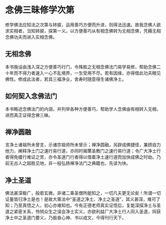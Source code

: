 # 念佛三昧修学次第

修学佛法应知法之次第与转捩，运用善巧方便而升进，则得法迅速。故我念佛人欲求实相者，当知转捩，探第一义。以方便善巧从有相念佛转为无相念佛，凭藉无相念佛功夫而进入实相念佛。

## 无相念佛

本书施设由浅入深之方便善巧行门，令殊胜之无相念佛法门易学易修，帮助念佛二十年而不得力者速入一心不乱境界，一生受用不尽。若有因缘，亦得借此功夫眼见佛性。修成此法者，若具三福净业，舍寿时随意得生诸佛净土。

## 如何契入念佛法门

本书略述念佛法门的内涵，并列举各种方便善巧，帮助学人念佛由有相转入无相，进而真正证得念佛三昧。

## 禅净圆融

言净土诸祖所未曾言，示诸宗祖师所未曾示；禅净圆融，另辟成佛捷径，兼顾自力他力，阐释净土门之速行易行道，亦同时揭橥圣教门之速行易行道；令广大净土行者得免缓行难证之苦，亦令圣道门行者得以借着净土速行道而加快成佛之时劫。乃前无古人之超胜见地，非一般弘扬禅净法门之典籍也，先读为快。

## 净土圣道

佛法甚深极广，般若玄微，非诸二乘圣僧所能知之，一切凡夫更无论矣！所谓一切证量皆归净土是也！是故大乘法中“圣道之净土、净土之圣道”，其义甚深，难可了知；乃至真悟之人，初心亦难知也。今有正德老师真实证悟后，复能深探净土与圣道之紧密关系，怜悯众生之误会净土实义，亦欲利益广大净土行人同入圣道，同获净土中之圣道门要义，乃振奋心神、书以成文，今得刊行天下。
